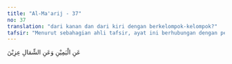 ```yaml
---
title: "Al-Ma'arij - 37"
no: 37
translation: "dari kanan dan dari kiri dengan berkelompok-kelompok?"
tafsir: "Menurut sebahagian ahli tafsir, ayat ini berhubungan dengan peristiwa ketika Rasulullah saw salat dan membaca Al-Qur‘an di dekat Ka‘bah. Lalu orang-orang musyrik berkumpul berkelompok-kelompok di dekatnya sambil mengejek dan mengatakan bahwa mereka lebih pantas masuk surga daripada kaum Muslimin, karena mereka lebih mulia.\n\nOrang-orang musyrik Mekah yang datang kepada Nabi bergegas duduk di kanan dan di kiri beliau untuk mendengar dan memperhatikan ayat-ayat yang beliau baca, seakan-akan mereka mengimaninya. Bila mendengar Nabi saw membaca Al-Qur‘an, mereka memelototkan mata seperti orang ketakutan. Mereka duduk di kanan-kiri Rasulullah berkelompok-kelompok dan seakan-akan memperhatikan ayat-ayat yang dibacakan itu. Mereka juga mengangguk-anggukkan kepala, tetapi maksud mereka sesungguhnya untuk menghina Nabi Muhammad."
---
```


عَنِ الْيَمِيْنِ وَعَنِ الشِّمَالِ عِزِيْنَ 
